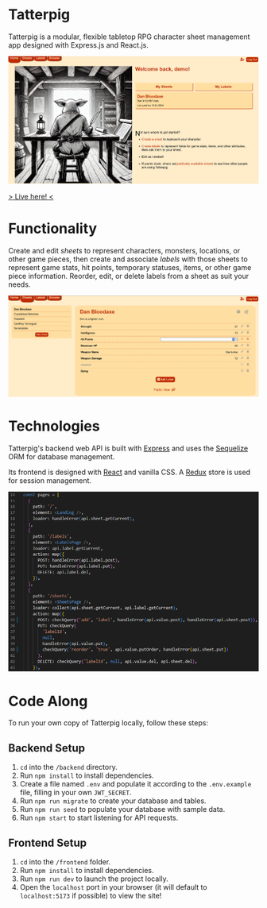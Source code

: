 # Tatterpig

Tatterpig is a modular, flexible tabletop RPG character sheet management app designed with Express.js and React.js.

![landing page](images/landing-page.png)

[> Live here! <](https://tatterpig.onrender.com/)

# Functionality

Create and edit _sheets_ to represent characters, monsters, locations, or other game pieces, then create and associate _labels_ with those sheets to represent game stats, hit points, temporary statuses, items, or other game piece information. Reorder, edit, or delete labels from a sheet as suit your needs.

![sheets detail page](images/sheet-details.png)

# Technologies

Tatterpig's backend web API is built with [Express](http://expressjs.com/) and uses the [Sequelize](https://sequelize.org/) ORM for database management.

Its frontend is designed with [React](https://react.dev/) and vanilla CSS. A [Redux](https://redux.js.org/) store is used for session management.

![code snippet showing part of a React router, including loader and action fields](images/code-snippet.png)

# Code Along

To run your own copy of Tatterpig locally, follow these steps:

## Backend Setup

1. `cd` into the `/backend` directory.
1. Run `npm install` to install dependencies.
1. Create a file named `.env` and populate it according to the `.env.example` file, filling in your own `JWT_SECRET`.
1. Run `npm run migrate` to create your database and tables.
1. Run `npm run seed` to populate your database with sample data.
1. Run `npm start` to start listening for API requests.

## Frontend Setup

1. `cd` into the `/frontend` folder.
1. Run `npm install` to install dependencies.
1. Run `npm run dev` to launch the project locally.
1. Open the `localhost` port in your browser (it will default to `localhost:5173` if possible) to view the site!
